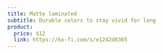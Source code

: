 ```yaml
---
title: Matte laminated
subtitle: Durable colors to stay vivid for long
product:
  price: $12
  link: https://ko-fi.com/s/e1242d6365
---
```

